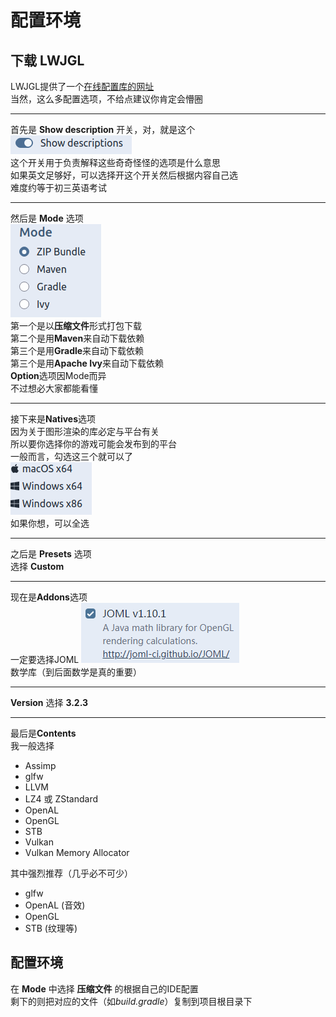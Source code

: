 # 配置环境
## 下载 LWJGL

LWJGL提供了一个[在线配置库的网址](https://www.lwjgl.org/customize)  
当然，这么多配置选项，不给点建议你肯定会懵圈

---
首先是 **Show description** 开关，对，就是这个  
![Show descriptions](show_desc.png)   
这个开关用于负责解释这些奇奇怪怪的选项是什么意思  
如果英文足够好，可以选择开这个开关然后根据内容自己选  
难度约等于初三英语考试

---
然后是 **Mode** 选项  
![Zip/Maven/Gradle](mode.png)  
第一个是以**压缩文件**形式打包下载  
第二个是用**Maven**来自动下载依赖  
第三个是用**Gradle**来自动下载依赖  
第三个是用**Apache Ivy**来自动下载依赖  
**Option**选项因Mode而异  
不过想必大家都能看懂

---
接下来是**Natives**选项  
因为关于图形渲染的库必定与平台有关  
所以要你选择你的游戏可能会发布到的平台  
一般而言，勾选这三个就可以了  
![Native platforms](natives.png)   
如果你想，可以全选

---
之后是 **Presets** 选项  
选择 **Custom**

---
现在是**Addons**选项  
一定要选择JOML
![JOML v1.10](joml.png)  
数学库（到后面数学是真的重要）

---
**Version** 选择 **3.2.3**

---
最后是**Contents**  
我一般选择

- Assimp
- glfw
- LLVM
- LZ4 或 ZStandard
- OpenAL
- OpenGL
- STB
- Vulkan
- Vulkan Memory Allocator

其中强烈推荐（几乎必不可少）

- glfw
- OpenAL (音效)
- OpenGL
- STB (纹理等)

## 配置环境
在 **Mode** 中选择 **压缩文件** 的根据自己的IDE配置  
剩下的则把对应的文件（如*build.gradle*）复制到项目根目录下
